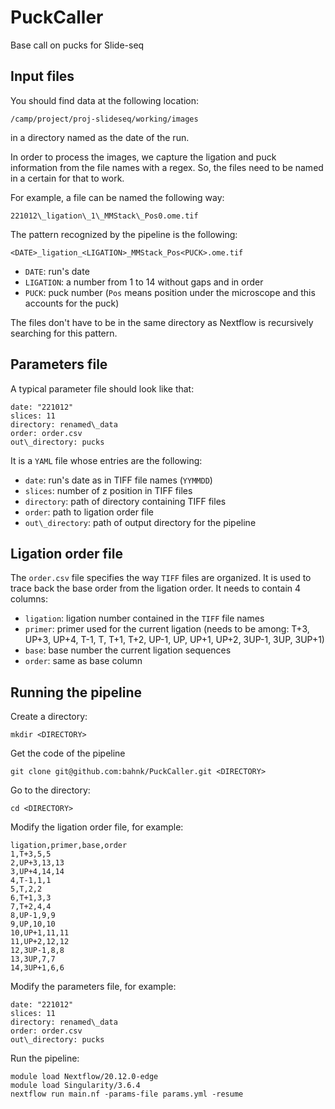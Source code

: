 # PuckCaller

Base call on pucks for Slide-seq

## Input files

You should find data at the following location:

```
/camp/project/proj-slideseq/working/images
```

in a directory named as the date of the run.

In order to process the images, we capture the ligation and puck information from the file names with a regex.
So, the files need to be named in a certain for that to work.

For example, a file can be named the following way:

```
221012\_ligation\_1\_MMStack\_Pos0.ome.tif
```

The pattern recognized by the pipeline is the following:

```
<DATE>_ligation_<LIGATION>_MMStack_Pos<PUCK>.ome.tif
```

 * `DATE`: run's date
 * `LIGATION`: a number from 1 to 14 without gaps and in order
 * `PUCK`: puck number (`Pos` means position under the microscope and this accounts for the puck)

The files don't have to be in the same directory as Nextflow is recursively searching for this pattern.

## Parameters file

A typical parameter file should look like that:

```
date: "221012"
slices: 11
directory: renamed\_data
order: order.csv
out\_directory: pucks
```

It is a `YAML` file whose entries are the following:

 * `date`: run's date as in TIFF file names (`YYMMDD`)
 * `slices`: number of z position in TIFF files
 * `directory`: path of directory containing TIFF files
 * `order`: path to ligation order file
 * `out\_directory`: path of output directory for the pipeline

## Ligation order file

The `order.csv` file specifies the way `TIFF` files are organized.
It is used to trace back the base order from the ligation order.
It needs to contain 4 columns:

 * `ligation`: ligation number contained in the `TIFF` file names
 * `primer`: primer used for the current ligation (needs to be among: T+3, UP+3, UP+4, T-1, T, T+1, T+2, UP-1, UP, UP+1, UP+2, 3UP-1, 3UP, 3UP+1)
 * `base`: base number the current ligation sequences
 * `order`: same as base column

## Running the pipeline

Create a directory:

```
mkdir <DIRECTORY>
```

Get the code of the pipeline

```
git clone git@github.com:bahnk/PuckCaller.git <DIRECTORY>
```

Go to the directory:

```
cd <DIRECTORY>
```

Modify the ligation order file, for example:

```
ligation,primer,base,order
1,T+3,5,5
2,UP+3,13,13
3,UP+4,14,14
4,T-1,1,1
5,T,2,2
6,T+1,3,3
7,T+2,4,4
8,UP-1,9,9
9,UP,10,10
10,UP+1,11,11
11,UP+2,12,12
12,3UP-1,8,8
13,3UP,7,7
14,3UP+1,6,6
```

Modify the parameters file, for example:

```
date: "221012"
slices: 11
directory: renamed\_data
order: order.csv
out\_directory: pucks
```

Run the pipeline:

```
module load Nextflow/20.12.0-edge
module load Singularity/3.6.4
nextflow run main.nf -params-file params.yml -resume
```

